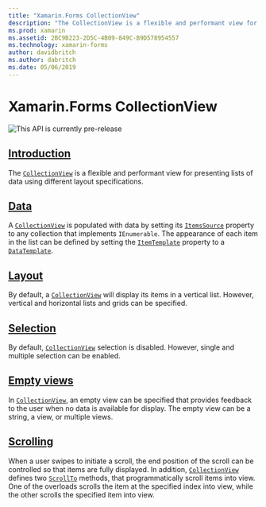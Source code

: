 ```yaml
---
title: "Xamarin.Forms CollectionView"
description: "The CollectionView is a flexible and performant view for presenting lists of data using different layout specifications."
ms.prod: xamarin
ms.assetid: 2BC9B223-2D5C-4B09-849C-B9D578954557
ms.technology: xamarin-forms
author: davidbritch
ms.author: dabritch
ms.date: 05/06/2019
---
```


# Xamarin.Forms CollectionView

![](~/media/shared/preview.png "This API is currently pre-release")

## [Introduction](introduction.md)

The [`CollectionView`](xref:Xamarin.Forms.CollectionView) is a flexible and performant view for presenting lists of data using different layout specifications.

## [Data](populate-data.md)

A [`CollectionView`](xref:Xamarin.Forms.CollectionView) is populated with data by setting its [`ItemsSource`](xref:Xamarin.Forms.ItemsView.ItemsSource) property to any collection that implements `IEnumerable`. The appearance of each item in the list can be defined by setting the [`ItemTemplate`](xref:Xamarin.Forms.ItemsView.ItemTemplate) property to a [`DataTemplate`](xref:Xamarin.Forms.DataTemplate).

## [Layout](layout.md)

By default, a [`CollectionView`](xref:Xamarin.Forms.CollectionView) will display its items in a vertical list. However, vertical and horizontal lists and grids can be specified.

## [Selection](selection.md)

By default, [`CollectionView`](xref:Xamarin.Forms.CollectionView) selection is disabled. However, single and multiple selection can be enabled.

## [Empty views](emptyview.md)

In [`CollectionView`](xref:Xamarin.Forms.CollectionView), an empty view can be specified that provides feedback to the user when no data is available for display. The empty view can be a string, a view, or multiple views.

## [Scrolling](scrolling.md)

When a user swipes to initiate a scroll, the end position of the scroll can be controlled so that items are fully displayed. In addition, [`CollectionView`](xref:Xamarin.Forms.CollectionView) defines two [`ScrollTo`](xref:Xamarin.Forms.ItemsView.ScrollTo*) methods, that programmatically scroll items into view. One of the overloads scrolls the item at the specified index into view, while the other scrolls the specified item into view.
